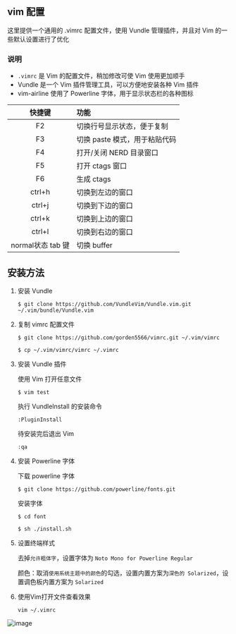 ## vim 配置

这里提供一个通用的 .vimrc 配置文件，使用 Vundle 管理插件，并且对 Vim 的一些默认设置进行了优化

### 说明
	
* `.vimrc` 是 Vim 的配置文件，稍加修改可使 Vim 使用更加顺手
* Vundle 是一个 Vim 插件管理工具，可以方便地安装各种 Vim 插件
* vim-airline 使用了 Powerline 字体，用于显示状态栏的各种图标

|快捷键|功能|
|:----:|:---|
|F2|切换行号显示状态，便于复制|
|F3|切换 paste 模式，用于粘贴代码|
|F4|打开/关闭 NERD 目录窗口|
|F5|打开 ctags 窗口|
|F6|生成 ctags|
|ctrl+h|切换到左边的窗口|
|ctrl+j|切换到下边的窗口|
|ctrl+k|切换到上边的窗口|
|ctrl+l|切换到右边的窗口|
|normal状态 tab 键|切换 buffer|

## 安装方法

1. 安装 Vundle

	`$ git clone https://github.com/VundleVim/Vundle.vim.git ~/.vim/bundle/Vundle.vim`

2. 复制 vimrc 配置文件

	`$ git clone https://github.com/gorden5566/vimrc.git ~/.vim/vimrc`

	`$ cp ~/.vim/vimrc/vimrc ~/.vimrc`

3. 安装 Vundle 插件

	使用 Vim 打开任意文件

	`$ vim test`

	执行 VundleInstall 的安装命令

	`:PluginInstall`

	待安装完后退出 Vim

	`:qa`

4. 安装 Powerline 字体

	下载 powerline 字体

	`$ git clone https://github.com/powerline/fonts.git`

	安装字体

	`$ cd font`
	
	`$ sh ./install.sh`
5. 设置终端样式
	
	去掉`允许粗体字`，设置字体为 `Noto Mono for Powerline Regular`
	
	颜色：取消`使用系统主题中的颜色`的勾选，设置内置方案为`深色的 Solarized`，设置调色板内置方案为 `Solarized`
	
6. 使用Vim打开文件查看效果

	`vim ~/.vimrc`

![image](https://github.com/gorden5566/vimrc/raw/master/screenshot/vimrc.png)
